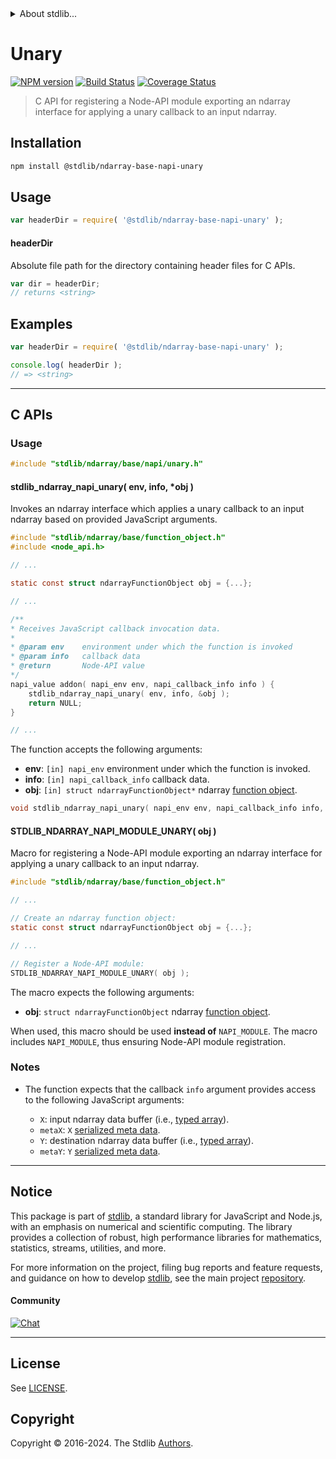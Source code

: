 <!--

@license Apache-2.0

Copyright (c) 2021 The Stdlib Authors.

Licensed under the Apache License, Version 2.0 (the "License");
you may not use this file except in compliance with the License.
You may obtain a copy of the License at

   http://www.apache.org/licenses/LICENSE-2.0

Unless required by applicable law or agreed to in writing, software
distributed under the License is distributed on an "AS IS" BASIS,
WITHOUT WARRANTIES OR CONDITIONS OF ANY KIND, either express or implied.
See the License for the specific language governing permissions and
limitations under the License.

-->


<details>
  <summary>
    About stdlib...
  </summary>
  <p>We believe in a future in which the web is a preferred environment for numerical computation. To help realize this future, we've built stdlib. stdlib is a standard library, with an emphasis on numerical and scientific computation, written in JavaScript (and C) for execution in browsers and in Node.js.</p>
  <p>The library is fully decomposable, being architected in such a way that you can swap out and mix and match APIs and functionality to cater to your exact preferences and use cases.</p>
  <p>When you use stdlib, you can be absolutely certain that you are using the most thorough, rigorous, well-written, studied, documented, tested, measured, and high-quality code out there.</p>
  <p>To join us in bringing numerical computing to the web, get started by checking us out on <a href="https://github.com/stdlib-js/stdlib">GitHub</a>, and please consider <a href="https://opencollective.com/stdlib">financially supporting stdlib</a>. We greatly appreciate your continued support!</p>
</details>

# Unary

[![NPM version][npm-image]][npm-url] [![Build Status][test-image]][test-url] [![Coverage Status][coverage-image]][coverage-url] <!-- [![dependencies][dependencies-image]][dependencies-url] -->

> C API for registering a Node-API module exporting an ndarray interface for applying a unary callback to an input ndarray.

<!-- Section to include introductory text. Make sure to keep an empty line after the intro `section` element and another before the `/section` close. -->

<section class="intro">

</section>

<!-- /.intro -->

<!-- Package usage documentation. -->

<section class="installation">

## Installation

```bash
npm install @stdlib/ndarray-base-napi-unary
```

</section>

<section class="usage">

## Usage

```javascript
var headerDir = require( '@stdlib/ndarray-base-napi-unary' );
```

#### headerDir

Absolute file path for the directory containing header files for C APIs.

```javascript
var dir = headerDir;
// returns <string>
```

</section>

<!-- /.usage -->

<!-- Package usage notes. Make sure to keep an empty line after the `section` element and another before the `/section` close. -->

<section class="notes">

</section>

<!-- /.notes -->

<!-- Package usage examples. -->

<section class="examples">

## Examples

```javascript
var headerDir = require( '@stdlib/ndarray-base-napi-unary' );

console.log( headerDir );
// => <string>
```

</section>

<!-- /.examples -->

<!-- C interface documentation. -->

* * *

<section class="c">

## C APIs

<!-- Section to include introductory text. Make sure to keep an empty line after the intro `section` element and another before the `/section` close. -->

<section class="intro">

</section>

<!-- /.intro -->

<!-- C usage documentation. -->

<section class="usage">

### Usage

```c
#include "stdlib/ndarray/base/napi/unary.h"
```

#### stdlib_ndarray_napi_unary( env, info, \*obj )

Invokes an ndarray interface which applies a unary callback to an input ndarray based on provided JavaScript arguments.

```c
#include "stdlib/ndarray/base/function_object.h"
#include <node_api.h>

// ...

static const struct ndarrayFunctionObject obj = {...};

// ...

/**
* Receives JavaScript callback invocation data.
*
* @param env    environment under which the function is invoked
* @param info   callback data
* @return       Node-API value
*/
napi_value addon( napi_env env, napi_callback_info info ) {
    stdlib_ndarray_napi_unary( env, info, &obj );
    return NULL;
}

// ...
```

The function accepts the following arguments:

-   **env**: `[in] napi_env` environment under which the function is invoked.
-   **info**: `[in] napi_callback_info` callback data.
-   **obj**: `[in] struct ndarrayFunctionObject*` ndarray [function object][@stdlib/ndarray/base/function-object].

```c
void stdlib_ndarray_napi_unary( napi_env env, napi_callback_info info, const struct ndarrayFunctionObject *obj );
```

#### STDLIB_NDARRAY_NAPI_MODULE_UNARY( obj )

Macro for registering a Node-API module exporting an ndarray interface for applying a unary callback to an input ndarray.

```c
#include "stdlib/ndarray/base/function_object.h"

// ...

// Create an ndarray function object:
static const struct ndarrayFunctionObject obj = {...};

// ...

// Register a Node-API module:
STDLIB_NDARRAY_NAPI_MODULE_UNARY( obj );
```

The macro expects the following arguments:

-   **obj**: `struct ndarrayFunctionObject` ndarray [function object][@stdlib/ndarray/base/function-object].

When used, this macro should be used **instead of** `NAPI_MODULE`. The macro includes `NAPI_MODULE`, thus ensuring Node-API module registration.

</section>

<!-- /.usage -->

<!-- C API usage notes. Make sure to keep an empty line after the `section` element and another before the `/section` close. -->

<section class="notes">

### Notes

-   The function expects that the callback `info` argument provides access to the following JavaScript arguments:

    -   `X`: input ndarray data buffer (i.e., [typed array][mdn-typed-array]).
    -   `metaX`: `X` [serialized meta data][@stdlib/ndarray/base/serialize-meta-data].
    -   `Y`: destination ndarray data buffer (i.e., [typed array][mdn-typed-array]).
    -   `metaY`: `Y` [serialized meta data][@stdlib/ndarray/base/serialize-meta-data].

</section>

<!-- /.notes -->

<!-- C API usage examples. -->

<section class="examples">

</section>

<!-- /.examples -->

</section>

<!-- /.c -->

<!-- Section to include cited references. If references are included, add a horizontal rule *before* the section. Make sure to keep an empty line after the `section` element and another before the `/section` close. -->

<section class="references">

</section>

<!-- /.references -->

<!-- Section for related `stdlib` packages. Do not manually edit this section, as it is automatically populated. -->

<section class="related">

</section>

<!-- /.related -->

<!-- Section for all links. Make sure to keep an empty line after the `section` element and another before the `/section` close. -->


<section class="main-repo" >

* * *

## Notice

This package is part of [stdlib][stdlib], a standard library for JavaScript and Node.js, with an emphasis on numerical and scientific computing. The library provides a collection of robust, high performance libraries for mathematics, statistics, streams, utilities, and more.

For more information on the project, filing bug reports and feature requests, and guidance on how to develop [stdlib][stdlib], see the main project [repository][stdlib].

#### Community

[![Chat][chat-image]][chat-url]

---

## License

See [LICENSE][stdlib-license].


## Copyright

Copyright &copy; 2016-2024. The Stdlib [Authors][stdlib-authors].

</section>

<!-- /.stdlib -->

<!-- Section for all links. Make sure to keep an empty line after the `section` element and another before the `/section` close. -->

<section class="links">

[npm-image]: http://img.shields.io/npm/v/@stdlib/ndarray-base-napi-unary.svg
[npm-url]: https://npmjs.org/package/@stdlib/ndarray-base-napi-unary

[test-image]: https://github.com/stdlib-js/ndarray-base-napi-unary/actions/workflows/test.yml/badge.svg?branch=v0.2.1
[test-url]: https://github.com/stdlib-js/ndarray-base-napi-unary/actions/workflows/test.yml?query=branch:v0.2.1

[coverage-image]: https://img.shields.io/codecov/c/github/stdlib-js/ndarray-base-napi-unary/main.svg
[coverage-url]: https://codecov.io/github/stdlib-js/ndarray-base-napi-unary?branch=main

<!--

[dependencies-image]: https://img.shields.io/david/stdlib-js/ndarray-base-napi-unary.svg
[dependencies-url]: https://david-dm.org/stdlib-js/ndarray-base-napi-unary/main

-->

[chat-image]: https://img.shields.io/gitter/room/stdlib-js/stdlib.svg
[chat-url]: https://app.gitter.im/#/room/#stdlib-js_stdlib:gitter.im

[stdlib]: https://github.com/stdlib-js/stdlib

[stdlib-authors]: https://github.com/stdlib-js/stdlib/graphs/contributors

[stdlib-license]: https://raw.githubusercontent.com/stdlib-js/ndarray-base-napi-unary/main/LICENSE

[mdn-typed-array]: https://developer.mozilla.org/en-US/docs/Web/JavaScript/Reference/Global_Objects/TypedArray

[@stdlib/ndarray/base/function-object]: https://github.com/stdlib-js/ndarray-base-function-object

[@stdlib/ndarray/base/serialize-meta-data]: https://github.com/stdlib-js/ndarray-base-serialize-meta-data

</section>

<!-- /.links -->
